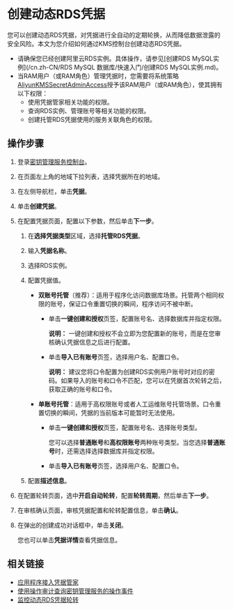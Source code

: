 # 创建动态RDS凭据

您可以创建动态RDS凭据，对凭据进行全自动的定期轮换，从而降低数据泄露的安全风险。本文为您介绍如何通过KMS控制台创建动态RDS凭据。

-   请确保您已经创建阿里云RDS实例。具体操作，请参见[创建RDS MySQL实例](/cn.zh-CN/RDS MySQL 数据库/快速入门/创建RDS MySQL实例.md)。
-   当RAM用户（或RAM角色）管理凭据时，您需要将系统策略[AliyunKMSSecretAdminAccess](https://ram.console.aliyun.com/policies/AliyunKMSSecretAdminAccess/System/content)授予该RAM用户（或RAM角色），使其拥有以下权限：
    -   使用凭据管家相关功能的权限。
    -   查询RDS实例、管理账号等相关功能的权限。
    -   创建托管RDS凭据使用的服务关联角色的权限。

## 操作步骤

1.  登录[密钥管理服务控制台](https://kms.console.aliyun.com)。

2.  在页面左上角的地域下拉列表，选择凭据所在的地域。

3.  在左侧导航栏，单击**凭据**。

4.  单击**创建凭据**。

5.  在配置凭据页面，配置以下参数，然后单击**下一步**。

    1.  在**选择凭据类型**区域，选择**托管RDS凭据**。

    2.  输入**凭据名称**。

    3.  选择RDS实例。

    4.  配置凭据值。

        -   **双账号托管**（推荐）：适用于程序化访问数据库场景。托管两个相同权限的账号，保证口令重置切换的瞬间，程序访问不被中断。
            -   单击**一键创建和授权**页签，配置账号名、选择数据库并指定权限。

                **说明：** 一键创建和授权不会立即为您配置新的账号，而是在您审核确认凭据信息之后进行配置。

            -   单击**导入已有账号**页签，选择用户名、配置口令。

                **说明：** 建议您将口令配置为创建RDS实例用户账号时对应的密码。如果导入的账号和口令不匹配，您可以在凭据首次轮转之后，获取正确的账号和口令。

        -   **单账号托管**：适用于高权限账号或者人工运维账号托管场景。口令重置切换的瞬间，凭据的当前版本可能暂时无法使用。
            -   单击**一键创建和授权**页签，配置账号名、选择账号类型。

                您可以选择**普通账号**和**高权限账号**两种账号类型。当您选择**普通账号**时，还需选择选择数据库并指定权限。

            -   单击**导入已有账号**页签，选择用户名、配置口令。
    5.  配置**描述信息**。

6.  在配置轮转页面，选中**开启自动轮转**，配置**轮转周期**，然后单击**下一步**。

7.  在审核确认页面，审核凭据配置和轮转配置信息，单击**确认**。

8.  在弹出的创建成功对话框中，单击**关闭**。

    您也可以单击**凭据详情**查看凭据信息。


## 相关链接

-   [应用程序接入凭据管家](/cn.zh-CN/凭据管家/应用程序接入凭据管家.md)
-   [使用操作审计查询密钥管理服务的操作事件](/cn.zh-CN/访问控制与审计/使用操作审计查询密钥管理服务的操作事件.md)
-   [监控动态RDS凭据轮转](/cn.zh-CN/凭据管家/动态RDS凭据/监控动态RDS凭据轮转.md)

